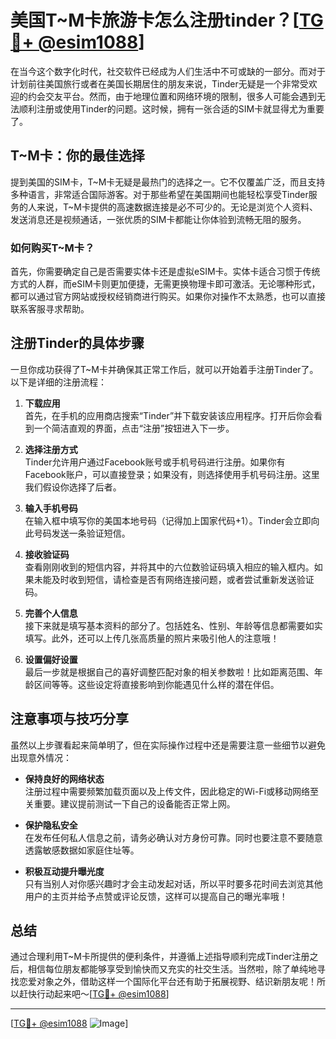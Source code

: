# 美国T~M卡旅游卡怎么注册tinder？[[TG💪+ @esim1088](https://t.me/s/esim1088)]

在当今这个数字化时代，社交软件已经成为人们生活中不可或缺的一部分。而对于计划前往美国旅行或者在美国长期居住的朋友来说，Tinder无疑是一个非常受欢迎的约会交友平台。然而，由于地理位置和网络环境的限制，很多人可能会遇到无法顺利注册或使用Tinder的问题。这时候，拥有一张合适的SIM卡就显得尤为重要了。

## T~M卡：你的最佳选择

提到美国的SIM卡，T~M卡无疑是最热门的选择之一。它不仅覆盖广泛，而且支持多种语言，非常适合国际游客。对于那些希望在美国期间也能轻松享受Tinder服务的人来说，T~M卡提供的高速数据连接是必不可少的。无论是浏览个人资料、发送消息还是视频通话，一张优质的SIM卡都能让你体验到流畅无阻的服务。

### 如何购买T~M卡？

首先，你需要确定自己是否需要实体卡还是虚拟eSIM卡。实体卡适合习惯于传统方式的人群，而eSIM卡则更加便捷，无需更换物理卡即可激活。无论哪种形式，都可以通过官方网站或授权经销商进行购买。如果你对操作不太熟悉，也可以直接联系客服寻求帮助。

## 注册Tinder的具体步骤

一旦你成功获得了T~M卡并确保其正常工作后，就可以开始着手注册Tinder了。以下是详细的注册流程：

1. **下载应用**  
   首先，在手机的应用商店搜索“Tinder”并下载安装该应用程序。打开后你会看到一个简洁直观的界面，点击“注册”按钮进入下一步。

2. **选择注册方式**  
   Tinder允许用户通过Facebook账号或手机号码进行注册。如果你有Facebook账户，可以直接登录；如果没有，则选择使用手机号码注册。这里我们假设你选择了后者。

3. **输入手机号码**  
   在输入框中填写你的美国本地号码（记得加上国家代码+1）。Tinder会立即向此号码发送一条验证短信。

4. **接收验证码**  
   查看刚刚收到的短信内容，并将其中的六位数验证码填入相应的输入框内。如果未能及时收到短信，请检查是否有网络连接问题，或者尝试重新发送验证码。

5. **完善个人信息**  
   接下来就是填写基本资料的部分了。包括姓名、性别、年龄等信息都需要如实填写。此外，还可以上传几张高质量的照片来吸引他人的注意哦！

6. **设置偏好设置**  
   最后一步就是根据自己的喜好调整匹配对象的相关参数啦！比如距离范围、年龄区间等等。这些设定将直接影响到你能遇见什么样的潜在伴侣。

## 注意事项与技巧分享

虽然以上步骤看起来简单明了，但在实际操作过程中还是需要注意一些细节以避免出现意外情况：

- **保持良好的网络状态**  
  注册过程中需要频繁加载页面以及上传文件，因此稳定的Wi-Fi或移动网络至关重要。建议提前测试一下自己的设备能否正常上网。
  
- **保护隐私安全**  
  在发布任何私人信息之前，请务必确认对方身份可靠。同时也要注意不要随意透露敏感数据如家庭住址等。

- **积极互动提升曝光度**  
  只有当别人对你感兴趣时才会主动发起对话，所以平时要多花时间去浏览其他用户的主页并给予点赞或评论反馈，这样可以提高自己的曝光率哦！

## 总结

通过合理利用T~M卡所提供的便利条件，并遵循上述指导顺利完成Tinder注册之后，相信每位朋友都能够享受到愉快而又充实的社交生活。当然啦，除了单纯地寻找恋爱对象之外，借助这样一个国际化平台还有助于拓展视野、结识新朋友呢！所以赶快行动起来吧～[[TG💪+ @esim1088](https://t.me/s/esim1088)]

---

[[TG💪+ @esim1088](https://t.me/s/esim1088) ![Image](https://i.postimg.cc/4NQfJmqS/Snipaste-2025-05-13-00-14-12.png)]